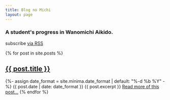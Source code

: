 ```yaml
---
title: Blog no Michi
layout: page
---
```


<h3>A student's progress in Wanomichi Aikido.</h3>

<p class="rss-subscribe">subscribe <a href="{{ "/feed.xml" | relative_url }}">via RSS</a></p>

{% for post in site.posts %}
  <h2>
    <a href="{{ post.url }}">{{ post.title }}</a>
  </h2>
  {%- assign date_format = site.minima.date_format | default: "%-d %b %Y" -%}
        <span class="post-meta">{{ post.date | date: date_format }}</span>
  {{ post.excerpt }}
  <a href="{{ post.url }}">Read more of this post...</a>
{% endfor %}
